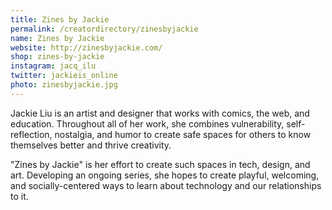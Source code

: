 ```yaml
---
title: Zines by Jackie
permalink: /creatordirectory/zinesbyjackie
name: Zines by Jackie
website: http://zinesbyjackie.com/
shop: zines-by-jackie
instagram: jacq_ilu
twitter: jackieis_online
photo: zinesbyjackie.jpg
---
```


Jackie Liu is an artist and designer that works with comics, the web, and education. Throughout all of her work, she combines vulnerability, self-reflection, nostalgia, and humor to create safe spaces for others to know themselves better and thrive creativity.

"Zines by Jackie" is her effort to create such spaces in tech, design, and art. Developing an ongoing series, she hopes to create playful, welcoming, and socially-centered ways to learn about technology and our relationships to it.